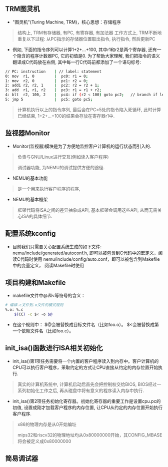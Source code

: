 ## TRM图灵机
- "图灵机"(Turing Machine, TRM)，核心思想：存储程序
> 结构上, TRM有存储器, 有PC, 有寄存器, 有加法器
> 工作方式上, TRM不断地重复以下过程: 从PC指示的存储器位置取出指令, 执行指令, 然后更新PC
- 例如, 下面的指令序列可以计算1+2+...+100, 其中r1和r2是两个寄存器, 还有一个隐含的程序计数器PC, 它的初值是0. 为了帮助大家理解, 我们把指令的语义翻译成C代码放在右侧, 其中每一行C代码前都添加了一个语句标号:

```bash
// PC: instruction    | // label: statement
0: mov  r1, 0         |  pc0: r1 = 0;
1: mov  r2, 0         |  pc1: r2 = 0;
2: addi r2, r2, 1     |  pc2: r2 = r2 + 1;
3: add  r1, r1, r2    |  pc3: r1 = r1 + r2;
4: blt  r2, 100, 2    |  pc4: if (r2 < 100) goto pc2;   // branch if less than
5: jmp 5              |  pc5: goto pc5;
```
> 计算机执行以上的指令序列, 最后会在PC=5处的指令陷入死循环, 此时计算已经结束, 1+2+...+100的结果会存放在寄存器r1中.
## 监视器Monitor
- Monitor(监视器)模块是为了方便地监控客户计算机的运行状态而引入的.
> 负责与GNU/Linux进行交互(例如读入客户程序)
> 
> 调试器功能, 为NEMU的调试提供方便的途径.
- NEMU的基本功能
> 是一个用来执行客户程序的程序,
- NEMU的基本框架
> 框架代码将ISA之间的差异抽象成API, 基本框架会调用这些API, 从而无需关心ISA的具体细节.

## 配置系统kconfig
- 目前我们只需要关心配置系统生成的如下文件:
nemu/include/generated/autoconf.h, 即可以被包含到C代码中的宏定义，阅读C代码时使用
nemu/include/config/auto.conf，即可以被包含到Makefile中的变量定义， 阅读Makefile时使用
## 项目构建和Makefile
- makefile文件中$@和$<等符号的含义：

```bash
# 编译.c文件到.o文件的模式规则
%.o: %.c
	$(CC) -c $< -o $@
```
- 在这个规则中：
$@会被替换成目标文件名（比如foo.o）。
$<会被替换成第一个依赖文件名（比如foo.c）。
## init_isa()函数进行ISA相关初始化
- init_isa()第1项任务需要将一个内置的客户程序读入到内存中。客户计算机的CPU可以执行客户程序，采取约定的方式让CPU直接从约定的内存位置开始执行.
> 真实的计算机系统中, 计算机启动后首先会把控制权交给BIOS, BIOS经过一系列初始化工作之后, 再从磁盘中将有意义的程序读入内存中执行.
- init_isa()第2项任务初始化寄存器。初始化寄存器的重要工作是设置cpu.pc的初值, 设置成刚才加载客户程序的内存位置, 让CPU从约定的内存位置开始执行客户程序.
> x86的物理内存是从0开始编址
>
> mips32和riscv32的物理地址均从0x80000000开始，其CONFIG_MBASE将会被定义成0x80000000
## 简易调试器

